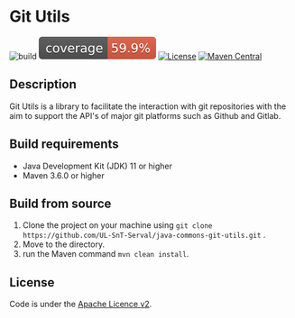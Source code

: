 # Git Utils

![build](https://github.com/UL-SnT-Serval/java-commons-git-utils/workflows/build/badge.svg)
![codecov](.github/badges/jacoco.svg)
[![License](https://img.shields.io/badge/License-Apache%202.0-blue.svg)](https://opensource.org/licenses/Apache-2.0)
[![Maven Central](https://maven-badges.herokuapp.com/maven-central/lu.uni.serval/commons-git-utils/badge.svg)](https://search.maven.org/search?q=g:lu.uni.serval%20commons-git-utils)

## Description

Git Utils is a library to facilitate the interaction with git repositories with the aim to support the API's of major git platforms such as Github and Gitlab.

## Build requirements

* Java Development Kit (JDK) 11 or higher
* Maven 3.6.0 or higher

## Build from source

1. Clone the project on your machine using ```git clone https://github.com/UL-SnT-Serval/java-commons-git-utils.git``` .
2. Move to the directory.
3. run the Maven command ```mvn clean install```.

License
-------
Code is under the [Apache Licence v2](https://www.apache.org/licenses/LICENSE-2.0.txt).